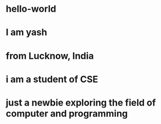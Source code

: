 # hello-world
# I am yash 
# from Lucknow, India
# i am a student of CSE
# just a newbie exploring the field of computer and programming
